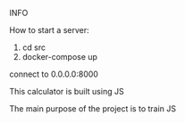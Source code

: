 INFO

How to start a server:
1. cd src
2. docker-compose up

connect to 0.0.0.0:8000


This calculator is built using JS 

The main purpose of the project is to train JS

